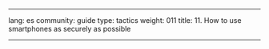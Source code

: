 

---

lang: es
community: guide
type: tactics
weight: 011
title: 11. How to use smartphones as securely as possible

---

<stub>

